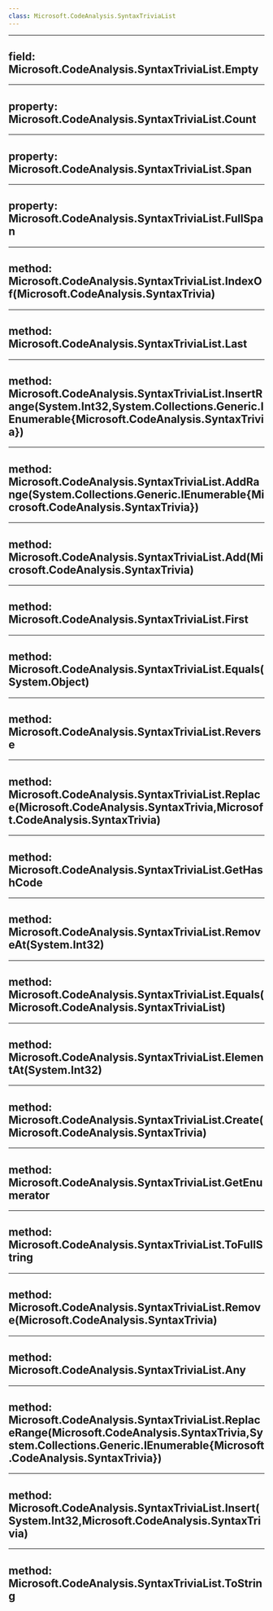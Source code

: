 ```yaml
---
class: Microsoft.CodeAnalysis.SyntaxTriviaList
---
```


---
field: Microsoft.CodeAnalysis.SyntaxTriviaList.Empty
---

---
property: Microsoft.CodeAnalysis.SyntaxTriviaList.Count
---

---
property: Microsoft.CodeAnalysis.SyntaxTriviaList.Span
---

---
property: Microsoft.CodeAnalysis.SyntaxTriviaList.FullSpan
---

---
method: Microsoft.CodeAnalysis.SyntaxTriviaList.IndexOf(Microsoft.CodeAnalysis.SyntaxTrivia)
---

---
method: Microsoft.CodeAnalysis.SyntaxTriviaList.Last
---

---
method: Microsoft.CodeAnalysis.SyntaxTriviaList.InsertRange(System.Int32,System.Collections.Generic.IEnumerable{Microsoft.CodeAnalysis.SyntaxTrivia})
---

---
method: Microsoft.CodeAnalysis.SyntaxTriviaList.AddRange(System.Collections.Generic.IEnumerable{Microsoft.CodeAnalysis.SyntaxTrivia})
---

---
method: Microsoft.CodeAnalysis.SyntaxTriviaList.Add(Microsoft.CodeAnalysis.SyntaxTrivia)
---

---
method: Microsoft.CodeAnalysis.SyntaxTriviaList.First
---

---
method: Microsoft.CodeAnalysis.SyntaxTriviaList.Equals(System.Object)
---

---
method: Microsoft.CodeAnalysis.SyntaxTriviaList.Reverse
---

---
method: Microsoft.CodeAnalysis.SyntaxTriviaList.Replace(Microsoft.CodeAnalysis.SyntaxTrivia,Microsoft.CodeAnalysis.SyntaxTrivia)
---

---
method: Microsoft.CodeAnalysis.SyntaxTriviaList.GetHashCode
---

---
method: Microsoft.CodeAnalysis.SyntaxTriviaList.RemoveAt(System.Int32)
---

---
method: Microsoft.CodeAnalysis.SyntaxTriviaList.Equals(Microsoft.CodeAnalysis.SyntaxTriviaList)
---

---
method: Microsoft.CodeAnalysis.SyntaxTriviaList.ElementAt(System.Int32)
---

---
method: Microsoft.CodeAnalysis.SyntaxTriviaList.Create(Microsoft.CodeAnalysis.SyntaxTrivia)
---

---
method: Microsoft.CodeAnalysis.SyntaxTriviaList.GetEnumerator
---

---
method: Microsoft.CodeAnalysis.SyntaxTriviaList.ToFullString
---

---
method: Microsoft.CodeAnalysis.SyntaxTriviaList.Remove(Microsoft.CodeAnalysis.SyntaxTrivia)
---

---
method: Microsoft.CodeAnalysis.SyntaxTriviaList.Any
---

---
method: Microsoft.CodeAnalysis.SyntaxTriviaList.ReplaceRange(Microsoft.CodeAnalysis.SyntaxTrivia,System.Collections.Generic.IEnumerable{Microsoft.CodeAnalysis.SyntaxTrivia})
---

---
method: Microsoft.CodeAnalysis.SyntaxTriviaList.Insert(System.Int32,Microsoft.CodeAnalysis.SyntaxTrivia)
---

---
method: Microsoft.CodeAnalysis.SyntaxTriviaList.ToString
---

